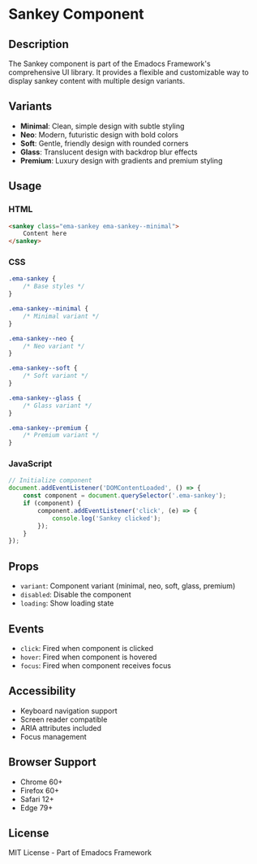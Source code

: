 # Sankey Component

## Description
The Sankey component is part of the Emadocs Framework's comprehensive UI library. It provides a flexible and customizable way to display sankey content with multiple design variants.

## Variants
- **Minimal**: Clean, simple design with subtle styling
- **Neo**: Modern, futuristic design with bold colors
- **Soft**: Gentle, friendly design with rounded corners
- **Glass**: Translucent design with backdrop blur effects
- **Premium**: Luxury design with gradients and premium styling

## Usage

### HTML
```html
<sankey class="ema-sankey ema-sankey--minimal">
    Content here
</sankey>
```

### CSS
```css
.ema-sankey {
    /* Base styles */
}

.ema-sankey--minimal {
    /* Minimal variant */
}

.ema-sankey--neo {
    /* Neo variant */
}

.ema-sankey--soft {
    /* Soft variant */
}

.ema-sankey--glass {
    /* Glass variant */
}

.ema-sankey--premium {
    /* Premium variant */
}
```

### JavaScript
```javascript
// Initialize component
document.addEventListener('DOMContentLoaded', () => {
    const component = document.querySelector('.ema-sankey');
    if (component) {
        component.addEventListener('click', (e) => {
            console.log('Sankey clicked');
        });
    }
});
```

## Props
- `variant`: Component variant (minimal, neo, soft, glass, premium)
- `disabled`: Disable the component
- `loading`: Show loading state

## Events
- `click`: Fired when component is clicked
- `hover`: Fired when component is hovered
- `focus`: Fired when component receives focus

## Accessibility
- Keyboard navigation support
- Screen reader compatible
- ARIA attributes included
- Focus management

## Browser Support
- Chrome 60+
- Firefox 60+
- Safari 12+
- Edge 79+

## License
MIT License - Part of Emadocs Framework
